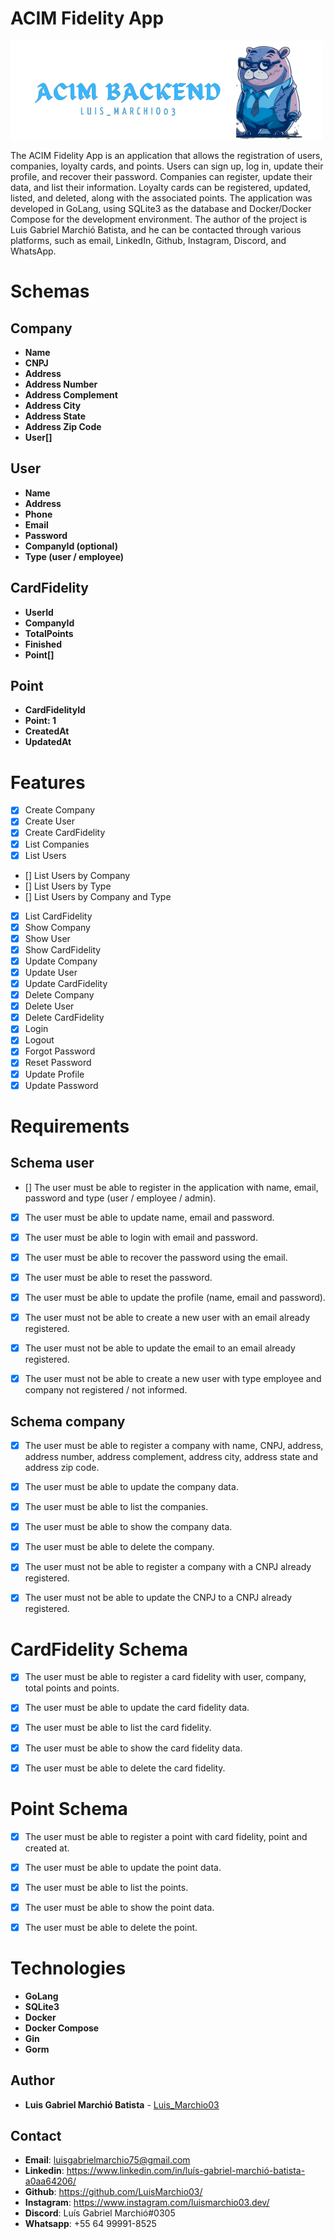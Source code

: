 # ACIM Fidelity App

![Logo](./.github/acim-backend.png)

The ACIM Fidelity App is an application that allows the registration of users, companies, loyalty cards, and points. Users can sign up, log in, update their profile, and recover their password. Companies can register, update their data, and list their information. Loyalty cards can be registered, updated, listed, and deleted, along with the associated points. The application was developed in GoLang, using SQLite3 as the database and Docker/Docker Compose for the development environment. The author of the project is Luis Gabriel Marchió Batista, and he can be contacted through various platforms, such as email, LinkedIn, Github, Instagram, Discord, and WhatsApp.

# Schemas

## Company

- **Name**
- **CNPJ**
- **Address**
- **Address Number**
- **Address Complement**
- **Address City**
- **Address State**
- **Address Zip Code**
- **User[]**

## User

- **Name**
- **Address**
- **Phone**
- **Email**
- **Password**
- **CompanyId (optional)**
- **Type (user / employee)**

## CardFidelity

- **UserId**
- **CompanyId**
- **TotalPoints**
- **Finished** 
- **Point[]**

## Point

- **CardFidelityId**
- **Point: 1**
- **CreatedAt**
- **UpdatedAt**

# Features

- [x] Create Company
- [x] Create User
- [x] Create CardFidelity
- [x] List Companies
- [x] List Users
- [] List Users by Company
- [] List Users by Type
- [] List Users by Company and Type
- [x] List CardFidelity
- [x] Show Company
- [x] Show User
- [x] Show CardFidelity
- [x] Update Company
- [x] Update User
- [x] Update CardFidelity
- [x] Delete Company
- [x] Delete User
- [x] Delete CardFidelity
- [x] Login
- [x] Logout
- [x] Forgot Password
- [x] Reset Password
- [x] Update Profile
- [x] Update Password

# Requirements


## Schema user

- [] The user must be able to register in the application with name, email, password and type (user / employee / admin).

- [x] The user must be able to update name, email and password.

- [x] The user must be able to login with email and password.

<!-- - [] The user must be able to logout. -->

- [x] The user must be able to recover the password using the email.

- [x] The user must be able to reset the password.

- [x] The user must be able to update the profile (name, email and password).

- [x] The user must not be able to create a new user with an email already registered.

- [x] The user must not be able to update the email to an email already registered.

- [x] The user must not be able to create a new user with type employee and company not registered / not informed.

## Schema company

- [x] The user must be able to register a company with name, CNPJ, address, address number, address complement, address city, address state and address zip code.

- [x] The user must be able to update the company data.

- [x] The user must be able to list the companies.

- [x] The user must be able to show the company data.

- [x] The user must be able to delete the company.

- [x] The user must not be able to register a company with a CNPJ already registered.

- [x] The user must not be able to update the CNPJ to a CNPJ already registered.

<!-- - [] The user must not be able to delete a company with users registered. -->

# CardFidelity Schema

- [x] The user must be able to register a card fidelity with user, company, total points and points.

- [x] The user must be able to update the card fidelity data.

- [x] The user must be able to list the card fidelity.

- [x] The user must be able to show the card fidelity data.

- [x] The user must be able to delete the card fidelity.

<!-- - [] The user must not be able to register a card fidelity with a user already registered.

- [] The user must not be able to update the user to a user already registered.

- [] The user must not be able to delete a card fidelity with points registered. -->

# Point Schema

- [x] The user must be able to register a point with card fidelity, point and created at.

- [x] The user must be able to update the point data.

- [x] The user must be able to list the points.

- [x] The user must be able to show the point data.

- [x] The user must be able to delete the point.

<!-- - [] The user must not be able to register a point with a card fidelity already registered.

- [] The user must not be able to update the card fidelity to a card fidelity already registered.

- [] The user must not be able to delete a point with points registered. -->

# Technologies

- **GoLang**
- **SQLite3**
- **Docker**
- **Docker Compose**
- **Gin**
- **Gorm**

## Author

- **Luis Gabriel Marchió Batista** - [Luis_Marchio03](https://www.linkedin.com/in/luís-gabriel-marchió-batista-a0aa64206/)


## Contact

- **Email**: luisgabrielmarchio75@gmail.com
- **Linkedin**: https://www.linkedin.com/in/luís-gabriel-marchió-batista-a0aa64206/
- **Github**: https://github.com/LuisMarchio03/
- **Instagram**: https://www.instagram.com/luismarchio03.dev/
- **Discord**: Luís Gabriel Marchió#0305
- **Whatsapp**: +55 64 99991-8525
